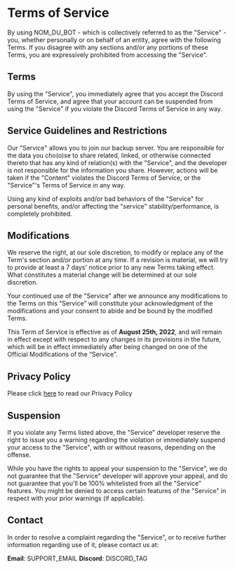 # Terms of Service
By using NOM_DU_BOT - which is collectively referred to as the "Service" - you, whether personally or on behalf of an entity, agree with the following Terms. If you disagree with any sections and/or any portions of these Terms, you are expressively prohibited from accessing the "Service".

## Terms
By using the "Service", you immediately agree that you accept the Discord Terms of Service, and agree that your account can be suspended from using the "Service" if you violate the Discord Terms of Service in any way.

## Service Guidelines and Restrictions
Our "Service" allows you to join our backup server. You are responsible for the data you cho(o)se to share related, linked, or otherwise connected thereto that has any kind of relation(s) with the "Service", and the developer is not responsible for the information you share. However, actions will be taken if the "Content" violates the Discord Terms of Service, or the "Service"'s Terms of Service in any way.

Using any kind of exploits and/or bad behaviors of the "Service" for personal benefits, and/or affecting the "service" stability/performance, is completely prohibited.

## Modifications
We reserve the right, at our sole discretion, to modify or replace any of the Term's section and/or portion at any time. If a revision is material, we will try to provide at least a 7 days' notice prior to any new Terms taking effect. What constitutes a material change will be determined at our sole discretion.

Your continued use of the "Service" after we announce any modifications to the Terms on this “Service” will constitute your acknowledgment of the modifications and your consent to abide and be bound by the modified Terms.

This Term of Service is effective as of **August 25th, 2022**, and will remain in effect except with respect to any changes in its provisions in the future, which will be in effect immediately after being changed on one of the Official Modifications of the “Service”.

## Privacy Policy
Please click [here](PRIVACY_LINK) to read our Privacy Policy

## Suspension
If you violate any Terms listed above, the "Service" developer reserve the right to issue you a warning regarding the violation or immediately suspend your access to the "Service", with or without reasons, depending on the offense.

While you have the rights to appeal your suspension to the "Service", we do not guarantee that the "Service" developer will approve your appeal, and do not guarantee that you'll be 100% whitelisted from all the "Service" features. You might be denied to access certain features of the "Service" in respect with your prior warnings (if applicable).

## Contact
In order to resolve a complaint regarding the "Service", or to receive further information regarding use of it, please contact us at:

**Email**: SUPPORT_EMAIL
**Discord**: DISCORD_TAG